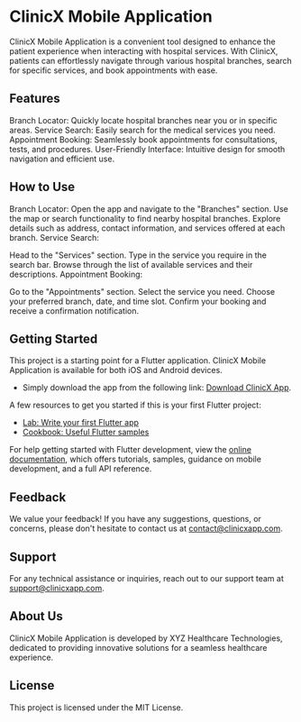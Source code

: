 # ClinicX Mobile Application

ClinicX Mobile Application is a convenient tool designed to enhance the patient experience when interacting with hospital services. With ClinicX, patients can effortlessly navigate through various hospital branches, search for specific services, and book appointments with ease.

## Features
Branch Locator: Quickly locate hospital branches near you or in specific areas.
Service Search: Easily search for the medical services you need.
Appointment Booking: Seamlessly book appointments for consultations, tests, and procedures.
User-Friendly Interface: Intuitive design for smooth navigation and efficient use.

## How to Use 
Branch Locator:
Open the app and navigate to the "Branches" section.
Use the map or search functionality to find nearby hospital branches.
Explore details such as address, contact information, and services offered at each branch.
Service Search:

Head to the "Services" section.
Type in the service you require in the search bar.
Browse through the list of available services and their descriptions.
Appointment Booking:

Go to the "Appointments" section.
Select the service you need.
Choose your preferred branch, date, and time slot.
Confirm your booking and receive a confirmation notification.

## Getting Started

This project is a starting point for a Flutter application.
ClinicX Mobile Application is available for both iOS and Android devices.
- Simply download the app from the following link: [Download ClinicX App](https://drive.google.com/file/d/1_HjkaX-a_ZbrAblh3hSL8XJLhYcFcFSv/view?usp=sharing).

A few resources to get you started if this is your first Flutter project:

- [Lab: Write your first Flutter app](https://docs.flutter.dev/get-started/codelab)
- [Cookbook: Useful Flutter samples](https://docs.flutter.dev/cookbook)

For help getting started with Flutter development, view the
[online documentation](https://docs.flutter.dev/), which offers tutorials,
samples, guidance on mobile development, and a full API reference.


## Feedback
We value your feedback! If you have any suggestions, questions, or concerns, please don't hesitate to contact us at contact@clinicxapp.com.

## Support
For any technical assistance or inquiries, reach out to our support team at support@clinicxapp.com.

## About Us
ClinicX Mobile Application is developed by XYZ Healthcare Technologies, dedicated to providing innovative solutions for a seamless healthcare experience.

## License
This project is licensed under the MIT License.
